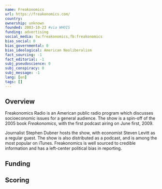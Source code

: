 ```yaml
---
name: Freakonomics
url: https://freakonomics.com/
country:
ownership: unknown
founded: 2003-10-23 #via WHOIS
funding: advertising
social_media: tw:freakonomics,fb:freakonomics
bias_social: 0
bias_governmental: 0
bias_ideological: American Neoliberalism
fact_sourcing: -1
fact_editorial: -1
subj_pseudoscience: 0
subj_conspiracy: 0
subj_message: -1
lang: [en]
tags: []
---
```


## Overview
Freakonomics Radio is an American public radio program which discusses socioeconomic issues for a general audience. The show is a spin-off of the 2005 book _Freakonomics_, with the first podcast airing on June first, 2009.

Journalist Stephen Dubner hosts the show, with economist Steven Levitt as a regular guest. The show is also distributed as a podcast, and is among the most popular on iTunes. Freakonomics is well sourced to credible information and has a left-center political bias in reporting.

## Funding

## Scoring
